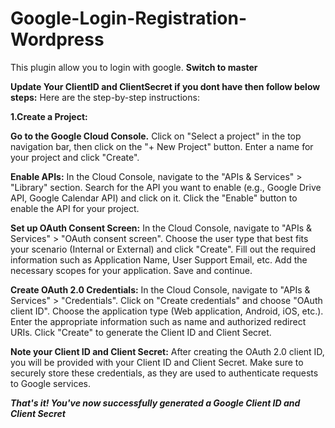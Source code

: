 # Google-Login-Registration-Wordpress
This plugin allow you to login with google.
**Switch to master**

**Update Your ClientID and ClientSecret if you dont have then follow below steps:**
Here are the step-by-step instructions:

**1.Create a Project:**

**Go to the Google Cloud Console.**
Click on "Select a project" in the top navigation bar, then click on the "+ New Project" button.
Enter a name for your project and click "Create".

**Enable APIs:**
In the Cloud Console, navigate to the "APIs & Services" > "Library" section.
Search for the API you want to enable (e.g., Google Drive API, Google Calendar API) and click on it.
Click the "Enable" button to enable the API for your project.

**Set up OAuth Consent Screen:**
In the Cloud Console, navigate to "APIs & Services" > "OAuth consent screen".
Choose the user type that best fits your scenario (Internal or External) and click "Create".
Fill out the required information such as Application Name, User Support Email, etc.
Add the necessary scopes for your application.
Save and continue.

**Create OAuth 2.0 Credentials:**
In the Cloud Console, navigate to "APIs & Services" > "Credentials".
Click on "Create credentials" and choose "OAuth client ID".
Choose the application type (Web application, Android, iOS, etc.).
Enter the appropriate information such as name and authorized redirect URIs.
Click "Create" to generate the Client ID and Client Secret.

**Note your Client ID and Client Secret:**
After creating the OAuth 2.0 client ID, you will be provided with your Client ID and Client Secret.
Make sure to securely store these credentials, as they are used to authenticate requests to Google services.


_**That's it! You've now successfully generated a Google Client ID and Client Secret**_
